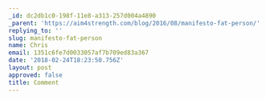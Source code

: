 ```yaml
---
_id: dc2db1c0-198f-11e8-a313-257d004a4890
_parent: 'https://aim4strength.com/blog/2016/08/manifesto-fat-person/'
replying_to: ''
slug: manifesto-fat-person
name: Chris
email: 1351c6fe7d0033057af7b709ed83a367
date: '2018-02-24T18:23:50.756Z'
layout: post
approved: false
title: Comment
---
```

 
